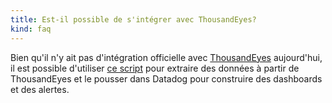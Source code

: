 ```yaml
---
title: Est-il possible de s'intégrer avec ThousandEyes?
kind: faq
---
```


Bien qu'il n'y ait pas d'intégration officielle avec [ThousandEyes](https://www.thousandeyes.com/) aujourd'hui, il est possible d'utiliser [ce script](https://gist.github.com/DBLaw/a5a13976f2c6fe1ddf2db2413c9971d0) pour extraire des données à partir de ThousandEyes et le pousser dans Datadog pour construire des dashboards et des alertes.